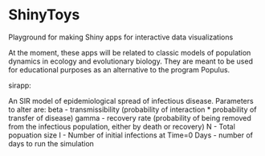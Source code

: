 # ShinyToys
Playground for making Shiny apps for interactive data visualizations

At the moment, these apps will be related to classic models of population dynamics in ecology and evolutionary biology. They are meant to be used for educational purposes as an alternative to the program Populus.


sirapp:

An SIR model of epidemiological spread of infectious disease.
Parameters to alter are: 
          beta - transmissibility (probability of interaction * probability of transfer of disease)
          gamma - recovery rate (probability of being removed from the infectious population, either by death or recovery)
          N - Total popuation size
          I - Number of initial infections at Time=0
          Days - number of days to run the simulation
